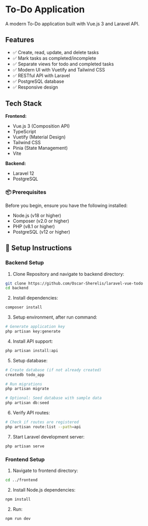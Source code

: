 # To-Do Application

A modern To-Do application built with Vue.js 3 and Laravel API.

## Features

- ✅ Create, read, update, and delete tasks
- ✅ Mark tasks as completed/incomplete
- ✅ Separate views for todo and completed tasks
- ✅ Modern UI with Vuetify and Tailwind CSS
- ✅ RESTful API with Laravel
- ✅ PostgreSQL database
- ✅ Responsive design

## Tech Stack

**Frontend:**
- Vue.js 3 (Composition API)
- TypeScript
- Vuetify (Material Design)
- Tailwind CSS
- Pinia (State Management)
- Vite

**Backend:**
- Laravel 12
- PostgreSQL

### 📦 Prerequisites
Before you begin, ensure you have the following installed:

- Node.js (v18 or higher)
- Composer (v2.0 or higher)
- PHP (v8.1 or higher)
- PostgreSQL (v12 or higher)

## 🚀 Setup Instructions
### Backend Setup

1. Clone Repository and navigate to backend directory:
```bash
git clone https://github.com/Oscar-Sherelis/laravel-vue-todo
cd backend
```
2. Install dependencies:
```bash
composer install
```
3. Setup environment, after run command:
```bash
# Generate application key
php artisan key:generate
```
4. Install API support:
```bash
php artisan install:api
```
5. Setup database:
```bash
# Create database (if not already created)
createdb todo_app

# Run migrations
php artisan migrate

# Optional: Seed database with sample data
php artisan db:seed
```
6. Verify API routes:
```bash
# Check if routes are registered
php artisan route:list --path=api
```
7. Start Laravel development server:
```bash
php artisan serve
```

### Frontend  Setup

1. Navigate to frontend directory:
```bash
cd ../frontend
```
2. Install Node.js dependencies:
```bash
npm install
```
2. Run:
```bash
npm run dev
```